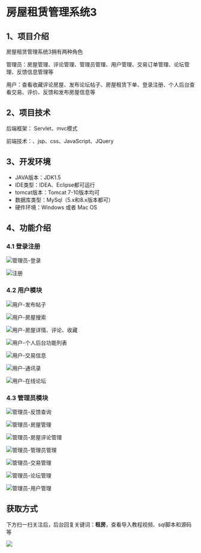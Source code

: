 # 房屋租赁管理系统3



## 1、项目介绍

房屋租赁管理系统3拥有两种角色

管理员：房屋管理、评论管理、管理员管理、用户管理、交易订单管理、论坛管理、反馈信息管理等

用户：查看收藏评论房屋、发布论坛帖子、房屋租赁下单、登录注册、个人后台查看交易、评价、反馈和发布房屋信息等


## 2、项目技术

后端框架： Servlet、mvc模式

前端技术：、jsp、css、JavaScript、JQuery

## 3、开发环境

- JAVA版本：JDK1.5
- IDE类型：IDEA、Eclipse都可运行
- tomcat版本：Tomcat 7-10版本均可
- 数据库类型：MySql（5.x和8.x版本都可） 
- 硬件环境：Windows 或者 Mac OS


## 4、功能介绍

### 4.1 登录注册
![管理员-登录](https://www.codeshop.fun/Typora-Images/202312181706697.jpg)

![注册](https://www.codeshop.fun/Typora-Images/202312181706709.jpg)


### 4.2 用户模块

![用户-发布帖子](https://www.codeshop.fun/Typora-Images/202312181706175.jpg)

![用户-房屋搜索](https://www.codeshop.fun/Typora-Images/202312181706268.jpg)

![用户-房屋详情、评论、收藏](https://www.codeshop.fun/Typora-Images/202312181706184.jpg)

![用户-个人后台功能列表](https://www.codeshop.fun/Typora-Images/202312181706201.jpg)

![用户-交易信息](https://www.codeshop.fun/Typora-Images/202312181706165.jpg)

![用户-通讯录](https://www.codeshop.fun/Typora-Images/202312181706235.jpg)

![用户-在线论坛](https://www.codeshop.fun/Typora-Images/202312181706775.jpg)

### 4.3 管理员模块

![管理员-反馈查询](https://www.codeshop.fun/Typora-Images/202312181706173.jpg)

![管理员-房屋管理](https://www.codeshop.fun/Typora-Images/202312181706232.jpg)

![管理员-房屋评论管理](https://www.codeshop.fun/Typora-Images/202312181706189.jpg)

![管理员-管理员管理](https://www.codeshop.fun/Typora-Images/202312181706180.jpg)

![管理员-交易管理](https://www.codeshop.fun/Typora-Images/202312181706200.jpg)

![管理员-论坛管理](https://www.codeshop.fun/Typora-Images/202312181706270.jpg)

![管理员-用户管理](https://www.codeshop.fun/Typora-Images/202312181706631.jpg)

## 获取方式

下方扫一扫关注后，后台回复关键词：**租房**，查看导入教程视频、sql脚本和源码等

 ![](https://www.codeshop.fun/Typora-Images/202205281253739.png)
